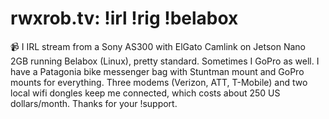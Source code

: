 # rwxrob.tv: !irl !rig !belabox

📹 I IRL stream from a Sony AS300 with ElGato Camlink on Jetson Nano 2GB running Belabox (Linux), pretty standard. Sometimes I GoPro as well. I have a Patagonia bike messenger bag with Stuntman mount and GoPro mounts for everything. Three modems (Verizon, ATT, T-Mobile) and two local wifi dongles keep me connected, which costs about 250 US dollars/month. Thanks for your !support.
